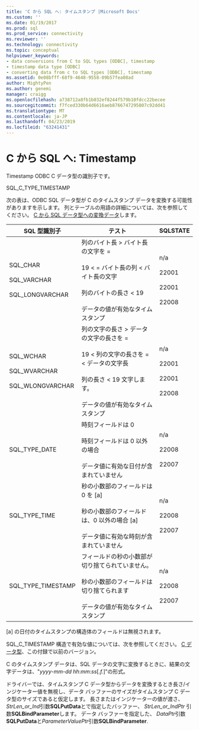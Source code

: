 ```yaml
---
title: 'C から SQL へ: タイムスタンプ |Microsoft Docs'
ms.custom: ''
ms.date: 01/19/2017
ms.prod: sql
ms.prod_service: connectivity
ms.reviewer: ''
ms.technology: connectivity
ms.topic: conceptual
helpviewer_keywords:
- data conversions from C to SQL types [ODBC], timestamp
- timestamp data type [ODBC]
- converting data from c to SQL types [ODBC], timestamp
ms.assetid: 0e08bfff-68f9-4648-9558-09b57fea08ad
author: MightyPen
ms.author: genemi
manager: craigg
ms.openlocfilehash: a738712a8fb1b032ef8244f579b10fdcc22becee
ms.sourcegitcommit: f7fced330b64d6616aeb8766747295807c92dd41
ms.translationtype: MT
ms.contentlocale: ja-JP
ms.lasthandoff: 04/23/2019
ms.locfileid: "63241431"
---
```

# <a name="c-to-sql-timestamp"></a>C から SQL へ: Timestamp
Timestamp ODBC C データ型の識別子です。  
  
 SQL_C_TYPE_TIMESTAMP  
  
 次の表は、ODBC SQL データ型が C のタイムスタンプ データを変換する可能性がありますを示します。 列とテーブルの用語の詳細については、次を参照してください。 [C から SQL データ型への変換データ](../../../odbc/reference/appendixes/converting-data-from-c-to-sql-data-types.md)します。  
  
|SQL 型識別子|テスト|SQLSTATE|  
|-------------------------|----------|--------------|  
|SQL_CHAR<br /><br /> SQL_VARCHAR<br /><br /> SQL_LONGVARCHAR|列のバイト長 > バイト長の文字を =<br /><br /> 19 < = バイト長の列 < バイト長の文字<br /><br /> 列のバイトの長さ < 19<br /><br /> データの値が有効なタイムスタンプ|n/a<br /><br /> 22001<br /><br /> 22001<br /><br /> 22008|  
|SQL_WCHAR<br /><br /> SQL_WVARCHAR<br /><br /> SQL_WLONGVARCHAR|列の文字の長さ > データの文字の長さを =<br /><br /> 19 < 列の文字の長さを = < データの文字長<br /><br /> 列の長さ < 19 文字します。<br /><br /> データの値が有効なタイムスタンプ|n/a<br /><br /> 22001<br /><br /> 22001<br /><br /> 22008|  
|SQL_TYPE_DATE|時刻フィールドは 0<br /><br /> 時刻フィールドは 0 以外の場合<br /><br /> データ値に有効な日付が含まれていません|n/a<br /><br /> 22008<br /><br /> 22007|  
|SQL_TYPE_TIME|秒の小数部のフィールドは 0 を [a]<br /><br /> 秒の小数部のフィールドは、0 以外の場合 [a]<br /><br /> データ値に有効な時刻が含まれていません|n/a<br /><br /> 22008<br /><br /> 22007|  
|SQL_TYPE_TIMESTAMP|フィールドの秒の小数部が切り捨てられていません。<br /><br /> 秒の小数部のフィールドは切り捨てられます<br /><br /> データの値が有効なタイムスタンプ|n/a<br /><br /> 22008<br /><br /> 22007|  
  
 [a] の日付のタイムスタンプの構造体のフィールドは無視されます。  
  
 SQL_C_TIMESTAMP 構造で有効な値については、次を参照してください。 [C データ型](../../../odbc/reference/appendixes/c-data-types.md)、この付録で以前のバージョン。  
  
 C のタイムスタンプ データは、SQL データの文字に変換するときに、結果の文字データは、"*yyyy*-*mm*-*dd* *hh*:*mm*:*ss*[.*f.*]"の形式。  
  
 ドライバーでは、タイムスタンプ C データ型からデータを変換するとき長さ/インジケーター値を無視し、データ バッファーのサイズがタイムスタンプ C データ型のサイズであると仮定します。 長さまたはインジケーターの値が渡さ、 *StrLen_or_Ind*引数**SQLPutData**とで指定したバッファー、 *StrLen_or_IndPtr* 引数**SQLBindParameter**します。 データ バッファーを指定した、 *DataPtr*引数**SQLPutData**と*ParameterValuePtr*引数**SQLBindParameter**.
